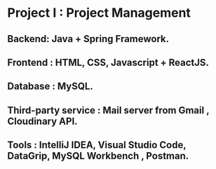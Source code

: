 # Project I : Project Management 
## Backend: Java + Spring Framework.
## Frontend : HTML, CSS, Javascript + ReactJS.
## Database : MySQL.
## Third-party service : Mail server from Gmail , Cloudinary API.
## Tools : IntelliJ IDEA, Visual Studio Code, DataGrip, MySQL Workbench , Postman.

